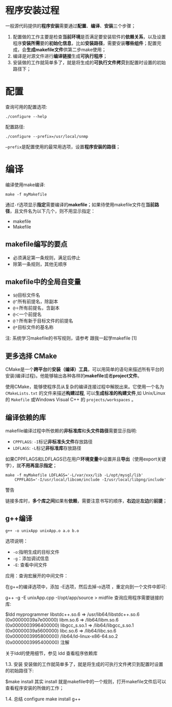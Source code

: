 
# 程序安装过程

一般源代码提供的**程序安装**需要通过**配置**、**编译**、**安装**三个步骤；

1. 配置做的工作主要是检查**当前环境**是否满足要安装软件的**依赖关系**，以及设置程序**安装所需**要的**初始化信息**，比如**安装路径**，需要安装**哪些组件**；配置完成，会**生成makefile文件**供第二步make使用；
2. 编译是对源文件进行**编译链接**生成**可执行程序**；
3. 安装做的工作就简单多了，就是将生成的**可执行文件拷贝**到配置时设置的初始路径下；

# 配置

查询可用的配置选项:

```
./configure --help
```

配置路径:

```
./configure --prefix=/usr/local/snmp
```

`–prefix`是配置使用的最常用选项，设置**程序安装的路径**；

# 编译

编译使用make编译:

```
make -f myMakefile
```

通过`-f`选项显示**指定**需要编译的**makefile**；如果待使用makefile文件在**当前路径**，且文件名为以下几个，则不用显示指定：

- makefile
- Makefile

## makefile编写的要点

- 必须满足第一条规则，满足后停止
- 除第一条规则，其他无顺序

## makefile中的全局自变量

- `$@`目标文件名
- `@^`所有前提名，除副本
- `@＋`所有前提名，含副本
- `@＜`一个前提名
- `@？`所有新于目标文件的前提名
- `@*`目标文件的基名称

注: 系统学习makefile的书写规则，请参考 跟我一起学makefile [1]

## 更多选择 CMake

CMake是一个**跨平台**的**安装（编译）工具**，可以用简单的语句来描述所有平台的安装(编译过程)。他能够输出各种各样的**makefile**或者**project文件**。

使用CMake，能够使程序员从复杂的编译连接过程中解脱出来。它使用一个名为 `CMakeLists.txt` 的文件来描述**构建过程**, 可以**生成标准的构建文件**,如 Unix/Linux 的 `Makefile` 或Windows Visual C++ 的 `projects/workspaces` 。

## 编译依赖的库

makefile编译过程中所依赖的**非标准库**和**头文件路径**需要显示指明:

- `CPPFLAGS`: `-I`标记**非标准头文件**存放路径
- `LDFLAGS`: `-L`标记**非标准库**存放路径

如果CPPFLAGS和LDFLAGS已在用户**环境变量**中设置并且**导出**（使用export关键字），就**不用再显示指定**；

```
make -f myMakefile LDFLAGS='-L/var/xxx/lib -L/opt/mysql/lib'
    CPPFLAGS='-I/usr/local/libcom/include -I/usr/local/libpng/include'
```

警告

链接多库时，**多个库之间**如果有**依赖**，需要注意书写的顺序，**右边**是**左边**的**前提**；

## g++编译

```
g++ -o unixApp unixApp.o a.o b.o
```

选项说明：

* `-o`:指明生成的目标文件
* `-g`：添加调试信息
* `-E`: 查看中间文件

应用：查询宏展开的中间文件：

在g++的编译选项中，添加 -E选项，然后去掉-o选项 ，重定向到一个文件中即可:

g++ -g -E unixApp.cpp  -I/opt/app/source > midfile
查询应用程序需要链接的库:

$ldd myprogrammer
    libstdc++.so.6 => /usr/lib64/libstdc++.so.6 (0x00000039a7e00000)
    libm.so.6 => /lib64/libm.so.6 (0x0000003996400000)
    libgcc_s.so.1 => /lib64/libgcc_s.so.1 (0x00000039a5600000)
    libc.so.6 => /lib64/libc.so.6 (0x0000003995800000)
    /lib64/ld-linux-x86-64.so.2 (0x0000003995400000)
注解

关于ldd的使用细节，参见 ldd 查看程序依赖库

1.3. 安装
安装做的工作就简单多了，就是将生成的可执行文件拷贝到配置时设置的初始路径下:

$make install
其实 install 就是makefile中的一个规则，打开makefile文件后可以查看程序安装的所做的工作；

1.4. 总结
configure make install g++